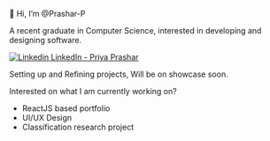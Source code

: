 👋 Hi, I’m @Prashar-P

A recent graduate in Computer Science, interested in developing and designing software.


[![Linkedin](https://i.stack.imgur.com/gVE0j.png) LinkedIn - Priya Prashar](https://www.linkedin.com/in/priya-prashar-4801/)

Setting up and Refining projects, Will be on showcase soon. 

Interested on what I am currently working on?

- ReactJS based portfolio 
- UI/UX Design
- Classification research project

<!---
Prashar-P/Prashar-P is a ✨ special ✨ repository because its `README.md` (this file) appears on your GitHub profile.
You can click the Preview link to take a look at your changes.
--->
